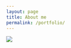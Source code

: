 ```yaml
---
layout: page
title: About me
permalink: /portfolio/
---
```

<img src="http://www.codeislaw.com/layout-01.jpg">
